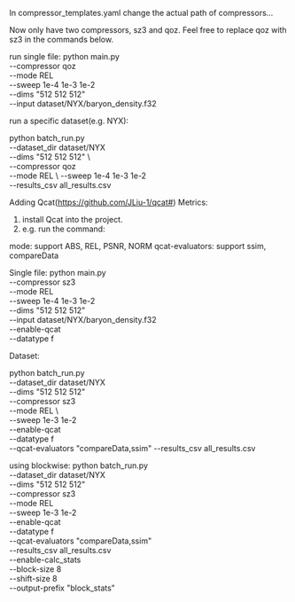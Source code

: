 
In compressor_templates.yaml change the actual path of compressors...

Now only have two compressors, sz3 and qoz. Feel free to replace qoz with sz3 in the commands below.

run single file:
python main.py \
--compressor qoz \
--mode REL \
--sweep 1e-4 1e-3 1e-2 \
--dims "512 512 512" \
--input dataset/NYX/baryon_density.f32


run a specific dataset(e.g. NYX):

python batch_run.py \
--dataset_dir dataset/NYX  \
   --dims "512 512 512" \  
   --compressor qoz  \
   --mode REL  \ 
   --sweep 1e-4 1e-3 1e-2 \
    --results_csv all_results.csv


Adding Qcat(https://github.com/JLiu-1/qcat#) Metrics: 
1. install Qcat into the project.
2. e.g. run the command: 


mode:
support ABS, REL, PSNR, NORM
qcat-evaluators:
support ssim, compareData


Single file:
python main.py \
--compressor sz3 \
--mode REL \
--sweep 1e-4 1e-3 1e-2 \
--dims "512 512 512" \
--input dataset/NYX/baryon_density.f32 \
--enable-qcat \
--datatype f

Dataset:


python batch_run.py \
--dataset_dir dataset/NYX \
--dims "512 512 512" \
--compressor sz3 \
--mode REL \                                                 
--sweep 1e-3 1e-2 \
--enable-qcat \
--datatype f \
--qcat-evaluators "compareData,ssim" 
--results_csv all_results.csv



using blockwise:
python batch_run.py \
--dataset_dir dataset/NYX \
--dims "512 512 512" \
--compressor sz3 \
--mode REL \
--sweep 1e-3 1e-2 \
--enable-qcat \
--datatype f \
--qcat-evaluators "compareData,ssim" \
--results_csv all_results.csv \
--enable-calc_stats \
--block-size 8 \
--shift-size 8 \
--output-prefix "block_stats"






